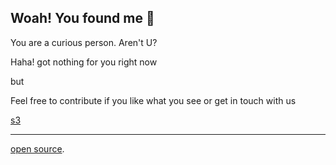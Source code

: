 ## Woah! You found me 👋

You are a curious person. Aren't U?

Haha! got nothing for you right now

but

Feel free to contribute if you like what you see or get in touch with us


[s3](./s3/)


******************************************************************************
[open source](https://github.com/Co-Science/Cs-Web/tree/main/sem3).

